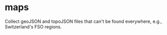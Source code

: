 # maps
Collect geoJSON and topoJSON files that can't be found everywhere, e.g., Switzerland's FSO regions. 
